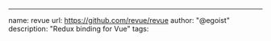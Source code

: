 ---
name: revue
url: https://github.com/revue/revue
author: "@egoist"
description: "Redux binding for Vue"
tags: